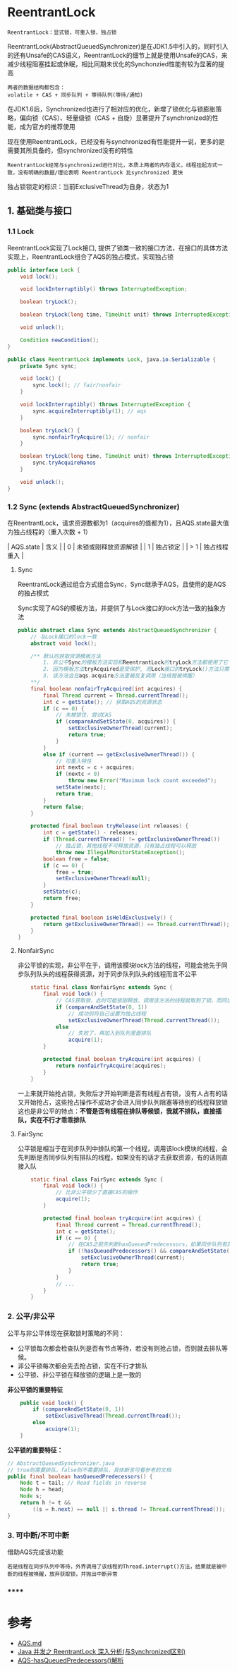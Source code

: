# ReentrantLock

    ReentrantLock：显式锁，可重入锁，独占锁

ReentrantLock(AbstractQueuedSynchronizer)是在JDK1.5中引入的，同时引入的还有Unsafe的CAS语义，ReentrantLock的细节上就是使用Unsafe的CAS，来减少线程阻塞挂起或休眠，相比同期未优化的Synchonzied性能有较为显著的提高

    两者的数据结构都包含：
    volatile + CAS + 同步队列 + 等待队列(等待/通知)

在JDK1.6后，Synchronized也进行了相对应的优化，新增了锁优化与锁膨胀策略，偏向锁（CAS）、轻量级锁（CAS + 自旋）显著提升了synchronized的性能，成为官方的推荐使用

现在使用ReentrantLock，已经没有与synchronized有性能提升一说，更多的是需要其所具备的，但synchronized没有的特性

    ReentrantLock经常与synchronized进行对比，本质上两者的内存语义，线程挂起方式一致，没有明确的数据/理论表明 ReentrantLock 比synchronized 更快

独占锁锁定的标识：当前ExclusiveThread为自身，状态为1

## **1. 基础类与接口**

### **1.1 Lock**

ReentrantLock实现了Lock接口, 提供了锁类一致的接口方法，在接口的具体方法实现上，ReentrantLock组合了AQS的独占模式，实现独占锁

```java
public interface Lock {
    void lock();

    void lockInterruptibly() throws InterruptedException;

    boolean tryLock();

    boolean tryLock(long time, TimeUnit unit) throws InterruptedException;

    void unlock();

    Condition newCondition();
}

public class ReentrantLock implements Lock, java.io.Serializable {
    private Sync sync;

    void lock() {
        sync.lock(); // fair/nonfair
    }

    void lockInterruptibly() throws InterruptedException {
        sync.acquireInterruptibly(1); // aqs
    }

    boolean tryLock() {
        sync.nonfairTryAcquire(1); // nonfair
    }

    boolean tryLock(long time, TimeUnit unit) throws InterruptedException {
        sync.tryAcquireNanos
    }

    void unlock();
}
```

### **1.2 Sync (extends AbstractQueuedSynchronizer)**

在ReentrantLock，请求资源数都为1（acquires的值都为1），且AQS.state最大值为独占线程的（重入次数 + 1）

| AQS.state | 含义 |
| 0 | 未锁或刚释放资源解锁 |
| 1 | 独占锁定 |
| > 1 | 独占线程重入 |

1. Sync

    ReentrantLock通过组合方式组合Sync，Sync继承于AQS，且使用的是AQS的独占模式

    Sync实现了AQS的模板方法，并提供了与Lock接口的lock方法一致的抽象方法

    ```java
    public abstract class Sync extends AbstractQueuedSynchronizer {
        // 与Lock接口的lock一致
        abstract void lock();

        /** 默认的获取资源模板方法
            1. 非公平Sync的模板方法实现和ReentrantLock的tryLock方法都使用了它
            2. 因为模板方法tryAcquired是受保护, 而Lock接口的tryLock()方法只需要获取一次资源的动作，但又无法直接调用,所以暴露这个接口也可以使得tryLock可以调用到
            3. 该方法会在aqs.acquire方法里被反复调用（当线程被唤醒）
        **/
        final boolean nonfairTryAcquired(int acquires) {
            final Thread current = Thread.currentThread();
            int c = getState(); // 获取AQS的资源状态
            if (c == 0) {
                // 未被锁住，尝试CAS
                if (compareAndSetState(0, acquires)) {
                    setExclusiveOwnerThread(current);
                    return true;
                }
            }
            else if (current == getExclusiveOwnerThread()) {
                // 可重入特性
                int nextc = c + acquires;
                if (nextc < 0)
                    throw new Error("Maximum lock count exceeded");
                setState(nextc);
                return true;
            }
            return false;
        }

        protected final boolean tryRelease(int releases) {
            int c = getState() - releases;
            if (Thread.currentThread() != getExclusiveOwnerThread())
                // 独占锁，其他线程不可释放资源，只有独占线程可以释放
                throw new IllegalMonitorStateException();
            boolean free = false;
            if (c == 0) {
                free = true;
                setExclusiveOwnerThread(null);
            }
            setState(c);
            return free;
        }

        protected final boolean isHeldExclusively() {
            return getExclusiveOwnerThread() == Thread.currentThread();
        }
    }
    ```

2. NonfairSync

    非公平锁的实现，非公平在于，调用该模块lock方法的线程，可能会抢先于同步队列队头的线程获得资源，对于同步队列队头的线程而言不公平

    ```java
        static final class NonfairSync extends Sync {
            final void lock() {
                // CAS获取锁，此时可能锁刚释放，调用该方法的线程就取到了锁，而同步队列里的线程取不到锁继续等待
                if (compareAndSetState(0, 1))
                    // 成功则将自己设置为独占线程
                    setExclusiveOwnerThread(Thread.currentThread());
                else
                    // 失败了，再加入到队列里面排队
                    acquire(1);
            }

            protected final boolean tryAcquire(int acquires) {
                return nonfairTryAcquire(acquires);
            }
        }
    ```

    一上来就开始抢占锁，失败后才开始判断是否有线程占有锁，没有人占有的话又开始抢占，这些抢占操作不成功才会进入同步队列阻塞等待别的线程释放锁
    这也是非公平的特点：**不管是否有线程在排队等候锁，我就不排队，直接插队，实在不行才乖乖排队**

3. FairSync

    公平锁是相当于在同步队列中排队的第一个线程，调用该lock模块的线程，会先判断是否同步队列有排队的线程，如果没有的话才去获取资源，有的话则直接入队

    ```java
        static final class FairSync extends Sync {
            final void lock() {
                // 比非公平锁少了直接CAS的操作
                acquire(1);
            }

            protected final boolean tryAcquire(int acquires) {
                final Thread current = Thread.currentThread();
                int c = getState();
                if (c == 0) {
                    // 在CAS之前先判断hasQueuedPredecessors，如果同步队列有其他线程排队的话，则加入到同步队列尾进行排队
                    if (!hasQueuedPredecessors() && compareAndSetState(0, acquires)) {
                        setExclusiveOwnerThread(current);
                        return true;
                    }
                }
                // ...
            }
        }
    ```

### **2. 公平/非公平**

公平与非公平体现在获取锁时策略的不同：
- 公平锁每次都会检查队列是否有节点等待，若没有则抢占锁，否则就去排队等候。
- 非公平锁每次都会先去抢占锁，实在不行才排队
- 公平锁、非公平锁在释放锁的逻辑上是一致的

**非公平锁的重要特征**
```java
    public void lock() {
        if (compareAndSetState(0, 1))
            setExclusiveThread(Thread.currentThread());
        else
            acuiqre(1);
    }
```

**公平锁的重要特征：**
```java
// AbstractQueuedSynchronizer.java
// true则需要排队，false则不需要排队，具体断言可看参考的文档
public final boolean hasQueuedPredecessors() {
    Node t = tail; // Read fields in reverse 
    Node h = head;
    Node s;
    return h != t &&
        ((s = h.next) == null || s.thread != Thread.currentThread());
}
```

### **3. 可中断/不可中断**

借助AQS完成该功能

    若是线程在同步队列中等待，外界调用了该线程的Thread.interrupt()方法，结果就是被中断的线程被唤醒，放弃获取锁，并抛出中断异常

### ****

# 参考
- [AQS.md](https://github.com/61Asea/blog/blob/master/%E5%A4%9A%E7%BA%BF%E7%A8%8B/JUC/locks/AQS.md)
- [Java 并发之 ReentrantLock 深入分析(与Synchronized区别)](https://www.jianshu.com/p/dcabdf695557)
- [AQS-hasQueuedPredecessors()解析](https://blog.csdn.net/weixin_38106322/article/details/107154961)